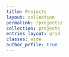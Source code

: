 ```yaml
---
title: Projects
layout: collection
permalink: /projects/
collection: projects
entries_layout: grid
classes: wide
author_prfile: true
---
```

